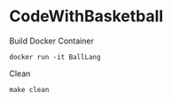 # CodeWithBasketball

Build Docker Container
```
docker run -it BallLang
```

Clean
```
make clean
```
